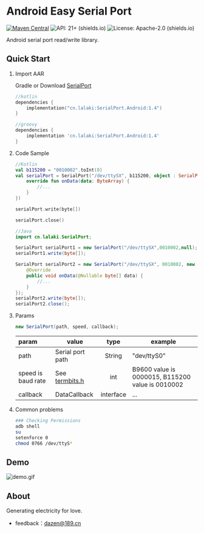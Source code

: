 ﻿# Android Easy Serial Port
[![Maven Central](https://img.shields.io/maven-central/v/cn.lalaki/SerialPort.Android.svg?label=Maven%20Central&logo=sonatype)](https://central.sonatype.com/artifact/cn.lalaki/SerialPort.Android/) ![API: 21+ (shields.io)](https://img.shields.io/badge/API-21+-2f9b45?logo=android) ![License: Apache-2.0 (shields.io)](https://img.shields.io/badge/License-Apache--2.0-c02041?logo=apache)

Android serial port read/write library.

## Quick Start

1. Import AAR

    Gradle or Download [SerialPort](https://github.com/lalakii/android_easy_serial_port/releases)

    ```kotlin
   //kotlin
    dependencies {
        implementation("cn.lalaki:SerialPort.Android:1.4")
    }
    ```
    ```groovy
   //groovy
    dependencies {
        implementation 'cn.lalaki:SerialPort.Android:1.4'
    }
    ```

2. Code Sample

   ```kotlin
   //Kotlin
   val b115200 = "0010002".toInt(8)
   val serialPort = SerialPort("/dev/ttySX", b115200, object : SerialPort.DataCallback {
       override fun onData(data: ByteArray) {
           //...
       }
   })
   
   serialPort.write(byte[])
   
   serialPort.close()
   ```
    
   ```java 
   //Java
   import cn.lalaki.SerialPort;
   
   SerialPort serialPort1 = new SerialPort("/dev/ttySX",0010002,null);  // write only
   serialPort1.write(byte[]);
   
   SerialPort serialPort2 = new SerialPort("/dev/ttySX", 0010002, new SerialPort.DataCallback() {
       @Override
       public void onData(@Nullable byte[] data) {
           //...
       }
   });
   serialPort2.write(byte[]);
   serialPort2.close();
   ```

3. Params

    ```java
    new SerialPort(path, speed, callback);
    ```
   
   | param           | value  |   type    | example |
   |:----------------| ----  |:---------:| ---- |
   | path            | Serial port path |  String   | "dev/ttyS0" |
   | speed is baud rate | See [termbits.h](https://github.com/torvalds/linux/blob/master/include/uapi/asm-generic/termbits.h) |  int  | B9600 value is 0000015, B115200 value is 0010002 |
   | callback        | DataCallback | interface | ... |


4. Common problems

    ```bash
    ### Checking Permissions
    adb shell
    su
    setenforce 0
    chmod 0766 /dev/ttyS*
    ```
## Demo
![demo.gif](https://cdn.jsdelivr.net/gh/lalakii/android_easy_serial_port/video/demo.gif)

## About

Generating electricity for love.

+ feedback：dazen@189.cn
